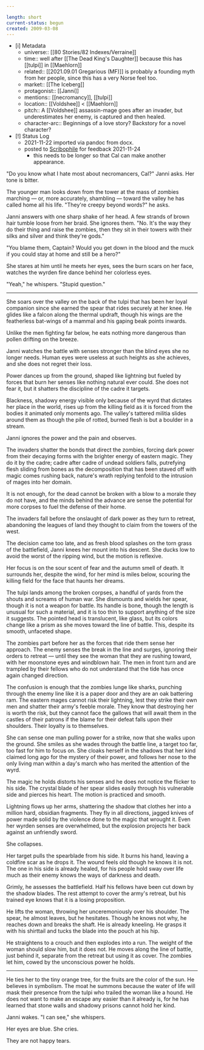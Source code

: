 ```yaml
---

length: short
current-status: begun
created: 2009-03-08
---
```


- [i] Metadata
	- universe:: [[80 Stories/82 Indexes/Verraine]] 
	- time:: well after [[The Dead King's Daughter]] because this has [[tulpi]] in [[Maehlorn]]
	- related:: [[2021.09.01 Gregarious (MF)]] is probably a founding myth from her people, since this has a very Norse feel too. 
	- market:: [[The Iceberg]]
	- protagonist:: [[Janni]]
	- mentions:: [[necromancy]], [[tulpi]]
	- location:: [[Voldshee]] < [[Maehlorn]]
	- pitch:: A [[Voldshee]] assassin-mage goes after an invader, but underestimates her enemy, is captured and then healed. 
	- character-arc:: Beginnings of a love story? Backstory for a novel character? 
- [!] Status Log
	- 2021-11-22 imported via pandoc from docx.
	- posted to [Scribophile](https://www.scribophile.com/authors/eleanor-cully/works/wyrden-eyes) for feedback 2021-11-24
		- this needs to be longer so that Cal can make another appearance. 


"Do you know what I hate most about necromancers, Cal?" Janni asks. Her tone is bitter.

The younger man looks down from the tower at the mass of zombies marching — or, more accurately, shambling — toward the valley he has called home all his life. "They're creepy beyond words?" he asks.

Janni answers with one sharp shake of her head. A few strands of brown hair tumble loose from her braid. She ignores them. "No. It's the way they do their thing and raise the zombies, then they sit in their towers with their silks and silver and think they're gods."

"You blame them, Captain? Would you get down in the blood and the muck if you could stay at home and still be a hero?"

She stares at him until he meets her eyes, sees the burn scars on her face, watches the wyrden fire dance behind her colorless eyes.

"Yeah," he whispers. "Stupid question."

* * * 

She soars over the valley on the back of the tulpi that has been her loyal companion since she earned the spear that rides securely at her knee. He glides like a falcon along the thermal updraft, though his wings are the featherless bat-wings of a mammal and his gaping beak points inwards. 

Unlike the men fighting far below, he eats nothing more dangerous than pollen drifting on the breeze. 

Janni watches the battle with senses stronger than the blind eyes she no longer needs. Human eyes were useless at such heights as she achieves, and she does not regret their loss.

Power dances up from the ground, shaped like lightning but fueled by forces that burn her senses like nothing natural ever could. She does not fear it, but it shatters the discipline of the cadre it targets. 

Blackness, shadowy energy visible only because of the wyrd that dictates her place in the world, rises up from the killing field as it is forced from the bodies it animated only moments ago. The valley's tattered militia slides around them as though the pile of rotted, burned flesh is but a boulder in a stream.

Janni ignores the power and the pain and observes.

The invaders shatter the bonds that direct the zombies, forcing dark power from their decaying forms with the brighter energy of eastern magic. They do it by the cadre; cadre after cadre of undead soldiers falls, putrefying flesh sliding from bones as the decomposition that has been staved off with magic comes rushing back, nature's wrath replying tenfold to the intrusion of mages  into her domain.

It is not enough, for the dead cannot be broken with a blow to a morale they do not have, and the minds behind the advance are sense the potential for more corpses to fuel the defense of their home. 

The invaders fall before the onslaught of dark power as they turn to retreat, abandoning the leagues of land they thought to claim from the towers of the west. 

The decision came too late, and as fresh blood splashes on the torn grass of the battlefield, Janni knees her mount into his descent. She ducks low to avoid the worst of the ripping wind, but the motion is reflexive. 

Her focus is on the sour scent of fear and the autumn smell of death. It surrounds her, despite the wind, for her mind is miles below, scouring the killing field for the face that haunts her dreams.

The tulpi lands among the broken corpses, a handful of yards from the shouts and screams of human war. She dismounts and wields her spear, though it is not a weapon for battle. Its handle is bone, though the length is unusual for such a material, and it is too thin to support anything of the size it suggests. The pointed head is translucent, like glass, but its colors change like a prism as she moves toward the line of battle. This, despite its smooth, unfaceted shape.

The zombies part before her as the forces that ride them sense her approach. The enemy senses the break in the line and surges, ignoring their orders to retreat — until they see the woman that they are rushing toward, with her moonstone eyes and windblown hair. The men in front turn and are trampled by their fellows who do not understand that the tide has once again changed direction.

The confusion is enough that the zombies lunge like sharks, punching through the enemy line like it is a paper door and they are an oak battering ram. The eastern mages cannot risk their lightning, lest they strike their own men and shatter their army's feeble morale. They know that destroying her is worth the risk, but they cannot face the gallows that will await them in the castles of their patrons if the blame for their defeat falls upon their shoulders. Their loyalty is to themselves.

She can sense one man pulling power for a strike, now that she walks upon the ground. She smiles as she wades through the battle line, a target too far, too fast for him to focus on. She cloaks herself in the shadows that her kind claimed long ago for the mystery of their power, and follows her nose to the only living man within a day's march who has merited the attention of the wyrd.

The magic he holds distorts his senses and he does not notice the flicker to his side. The crystal blade of her spear slides easily through his vulnerable side and pierces his heart. The motion is practiced and smooth.

Lightning flows up her arms, shattering the shadow that clothes her into a million hard, obsidian fragments. They fly in all directions, jagged knives of power made solid by the violence done to the magic that wrought it. Even her wyrden senses are overwhelmed, but the explosion projects her back against an unfriendly sword.

She collapses.

Her target pulls the spearblade from his side. It burns his hand, leaving a coldfire scar as he drops it. The wound feels old though he knows it is not. The one in his side is already healed, for his people hold sway over life much as their enemy knows the ways of darkness and death.

Grimly, he assesses the battlefield. Half his fellows have been cut down by the shadow blades. The rest attempt to cover the army's retreat, but his trained eye knows that it is a losing proposition.

He lifts the woman, throwing her unceremoniously over his shoulder. The spear, he almost leaves, but he hesitates. Though he knows not why, he reaches down and breaks the shaft. He is already kneeling. He grasps it with his shirttail and tucks the blade into the pouch at his hip.

He straightens to a crouch and then explodes into a run. The weight of the woman should slow him, but it does not. He moves along the line of battle, just behind it, separate from the retreat but using it as cover. The zombies let him, cowed by the unconscious power he holds.

* * * 

He ties her to the tiny orange tree, for the fruits are the color of the sun. He believes in symbolism. The moat he summons because the water of life will mask their presence from the tulpi who trailed the woman like a hound. He does not want to make an escape any easier than it already is, for he has learned that stone walls and shadowy prisons cannot hold her kind.

Janni wakes. "I can see," she whispers.

Her eyes are blue. She cries.

They are not happy tears. 